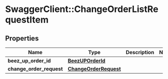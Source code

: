 # SwaggerClient::ChangeOrderListRequestItem

## Properties
Name | Type | Description | Notes
------------ | ------------- | ------------- | -------------
**beez_up_order_id** | [**BeezUPOrderId**](BeezUPOrderId.md) |  | 
**change_order_request** | [**ChangeOrderRequest**](ChangeOrderRequest.md) |  | 


